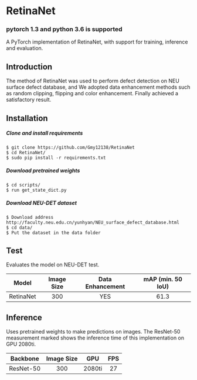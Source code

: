 # RetinaNet
### pytorch 1.3 and python 3.6 is supported
A PyTorch implementation of RetinaNet, with support for training, inference and evaluation.

## Introduction
The method of RetinaNet was used to perform defect detection on NEU surface defect database, and We adopted data enhancement methods such as random clipping, flipping and color enhancement. Finally achieved a satisfactory result.


## Installation
##### Clone and install requirements
    $ git clone https://github.com/Gmy12138/RetinaNet
    $ cd RetinaNet/
    $ sudo pip install -r requirements.txt

##### Download pretrained weights
    $ cd scripts/
    $ run get_state_dict.py

##### Download NEU-DET dataset
    $ Download address    http://faculty.neu.edu.cn/yunhyan/NEU_surface_defect_database.html
    $ cd data/
    $ Put the dataset in the data folder
    
## Test
Evaluates the model on NEU-DET test.


| Model      |Image Size|   Data Enhancement      | mAP (min. 50 IoU) |
|:----------:|:--------:|:-----------------------:|:-----------------:|
| RetinaNet  |300       |      YES                | 61.3              |



## Inference
Uses pretrained weights to make predictions on images. The ResNet-50 measurement marked shows the inference time of this implementation on GPU 2080ti.


| Backbone         |  Image Size     | GPU      | FPS      |
|:----------------:|:---------------:|:--------:|:--------:|
| ResNet-50        |     300         | 2080ti   |  27      |






